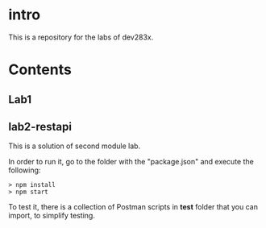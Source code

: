 # intro

This is a repository for the labs of dev283x. 

# Contents

## Lab1

## lab2-restapi

This is a solution of second module lab. 

In order to run it, go to  the folder with the "package.json" and execute the following:

    > npm install 
    > npm start

To test it, there is a collection of Postman scripts in **test** folder that you can import, to simplify testing.